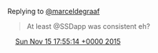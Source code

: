Replying to [@marceldegraaf](https://twitter.com/marceldegraaf/status/665862901190799360)

> At least @SSDapp was consistent eh?

<img src="../../media/tweet.ico" width="12" /> [Sun Nov 15 17:55:14 +0000 2015](https://twitter.com/DromerDenker/status/665951203541524480)